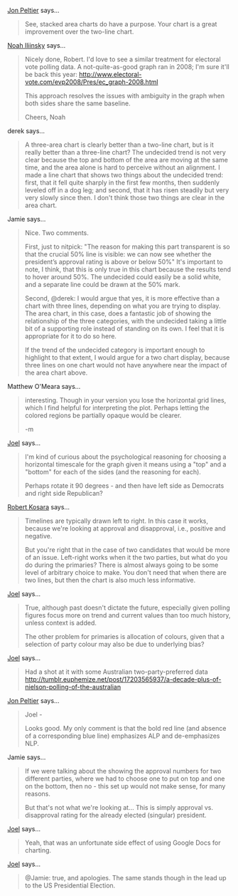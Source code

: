 <a href="http://peltiertech.com/WordPress/" rel="nofollow noopener" target="_blank">Jon Peltier</a> says…
>	See, stacked area charts do have a purpose. Your chart is a great improvement over the two-line chart.

<a href="http://ComplexDiagrams.com" rel="nofollow noopener" target="_blank">Noah Iliinsky</a> says…
>	Nicely done, Robert. I'd love to see a similar treatment for electoral vote polling data. A not-quite-as-good graph ran in 2008; I'm sure it'll be back this year: 
>	http://www.electoral-vote.com/evp2008/Pres/ec_graph-2008.html
>	
>	This approach resolves the issues with ambiguity in the graph when both sides share the same baseline. 
>	
>	Cheers, Noah

derek says…
>	A three-area chart is clearly better than a two-line chart, but is it really better than a three-line chart? The undecided trend is not very clear because the top and bottom of the area are moving at the same time, and the area alone is hard to perceive without an alignment. I made a line chart that shows two things about the undecided trend: first, that it fell quite sharply in the first few months, then suddenly leveled off in a dog leg; and second, that it has risen steadily but very very slowly since then. I don't think those two things are clear in the area chart.

Jamie says…
>	Nice.
>	Two comments.  
>	
>	First, just to nitpick:
>	"The reason for making this part transparent is so that the crucial 50% line is visible: we can now see whether the president’s approval rating is above or below 50%"
>	It's important to note, I think, that this is only true in this chart because the results tend to hover around 50%.
>	The undecided could easily be a solid white, and a separate line could be drawn at the 50% mark.  
>	
>	Second, @derek:
>	I would argue that yes, it is more effective than a chart with three lines, depending on what you are trying to display.
>	The area chart, in this case, does a fantastic job of showing the relationship of the three categories, with the undecided taking a little bit of a supporting role instead of standing on its own. I feel that it is appropriate for it to do so here.
>	
>	If the trend of the undecided category is important enough to highlight to that extent, I would argue for a two chart display, because three lines on one chart would not have anywhere near the impact of the area chart above.

Matthew O'Meara says…
>	interesting.  Though in your version you lose the horizontal grid lines, which I find helpful for interpreting the plot.  Perhaps letting the colored regions be partially opaque would be clearer.
>	
>	-m

<a href="http://euphemize.net/" rel="nofollow noopener" target="_blank">Joel</a> says…
>	I'm kind of curious about the psychological reasoning for choosing a horizontal timescale for the graph given it means using a "top" and a "bottom" for each of the sides (and the reasoning for each).
>	
>	Perhaps rotate it 90 degrees - and then have left side as Democrats and right side Republican?

<a href="/about" rel="nofollow noopener" target="_blank">Robert Kosara</a> says…
>	Timelines are typically drawn left to right. In this case it works, because we're looking at approval and disapproval, i.e., positive and negative.
>	
>	But you're right that in the case of two candidates that would be more of an issue. Left-right works when it the two parties, but what do you do during the primaries? There is almost always going to be some level of arbitrary choice to make. You don't need that when there are two lines, but then the chart is also much less informative.

<a href="http://euphemize.net/" rel="nofollow noopener" target="_blank">Joel</a> says…
>	True, although past doesn't dictate the future, especially given polling figures focus more on trend and current values than too much history, unless context is added.
>	
>	The other problem for primaries is allocation of colours, given that a selection of party colour may also be due to underlying bias?

<a href="http://euphemize.net/" rel="nofollow noopener" target="_blank">Joel</a> says…
>	Had a shot at it with some Australian two-party-preferred data http://tumblr.euphemize.net/post/17203565937/a-decade-plus-of-nielson-polling-of-the-australian

<a href="http://peltiertech.com/WordPress/" rel="nofollow noopener" target="_blank">Jon Peltier</a> says…
>	Joel -
>	
>	Looks good. My only comment is that the bold red line (and absence of a corresponding blue line) emphasizes ALP and de-emphasizes NLP.

Jamie says…
>	If we were talking about the showing the approval numbers for two different parties, where we had to choose one to put on top and one on the bottom, then no - this set up would not make sense, for many reasons.
>	
>	But that's not what we're looking at...
>	This is simply approval vs. disapproval rating for the already elected (singular) president.

<a href="http://euphemize.net/" rel="nofollow noopener" target="_blank">Joel</a> says…
>	Yeah, that was an unfortunate side effect of using Google Docs for charting.

<a href="http://euphemize.net/" rel="nofollow noopener" target="_blank">Joel</a> says…
>	@Jamie: true, and apologies. The same stands though in the lead up to the US Presidential Election.
